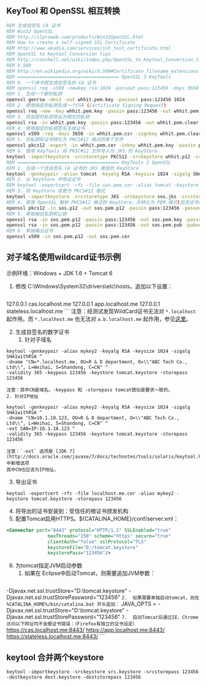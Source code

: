 ## KeyTool 和 OpenSSL 相互转换 
```bat
REM 生成自签名 CA 证书
REM Win32 OpenSSL
REM http://slproweb.com/products/Win32OpenSSL.html
REM How to create a self-signed SSL Certificate
REM http://www.akadia.com/services/ssh_test_certificate.html
REM OpenSSL to Keytool Conversion tips
REM http://conshell.net/wiki/index.php/OpenSSL_to_Keytool_Conversion_tips
REM X.509
REM http://en.wikipedia.org/wiki/X.509#Certificate_filename_extensions
REM ===================================== OpenSSL 2 KeyTools
REM 0. 一个命令就生成自签名的 CA 证书
REM openssl req -x509 -newkey rsa:1024 -passout pass:123456 -days 3650 -keyout whhit.pem.key -out whhit.pem.cer -subj "/CN=whhit.me/OU=WeRun Club/O=whhit/L=Weihai/S=Shandong/C=CN"
REM 1. 生成一个新的私钥
openssl genrsa -des3 -out whhit.pem.key -passout pass:123456 1024
REM 2. 使用指定的私钥生成一个CSR (Certificate Signing Request)
openssl req -new -key whhit.pem.key -passin pass:123456 -out whhit.pem.csr -subj "/CN=whhit.me/OU=WeRun Club/O=whhit/L=Weihai/S=Shandong/C=CN"
REM 3. 将加密的私钥导出为明文的私钥
openssl rsa -in whhit.pem.key -passin pass:123456 -out whhit.pem.clear.key
REM 4. 使用指定的私钥签名生成证书
openssl x509 -req -days 3650 -in whhit.pem.csr -signkey whhit.pem.clear.key -out whhit.pem.cer
REM 5. 将私钥和证书转化为 PKCS#12 格式的单个文件
openssl pkcs12 -export -in whhit.pem.cer -inkey whhit.pem.key -passin pass:123456 -out whhit.p12 -passout pass:123456 -name tomcat
REM 6. 使用 KeyTools 将 PKSC#12 文件导入为 JKS 的 KeyStore
keytool -importkeystore -srcstoretype PKCS12 -srckeystore whhit.p12 -srcstorepass 123456 -srcalias tomcat -srckeypass 123456 -deststoretype JKS -destkeystore whhit.jks -deststorepass 123456 -destalias tomcat -destkeypass 123456
REM ===================================== KeyTools 2 OpenSSL
REM 1. 生成一个含自签名 CA 证书的 JKS 类型的 KeyStore
keytool -genkeypair -alias tomcat -keyalg RSA -keysize 1024 -sigalg SHA1withRSA -dname "CN=test.me, OU=R & D department, O=\\"BJ SOS Software Tech Co., Ltd\\", L=Beijing, S=Beijing, C=CN" -validity 3650 -keypass 123456 -keystore sos.jks -storepass 123456
REM 2. 从 KeyStore 中导出证书
REM keytool -exportcert -rfc -file sos.pem.cer -alias tomcat -keystore sos.jks -storepass 123456
REM 3. 将 KeyStore 变更为 PKCS#12 格式
keytool -importkeystore -srcstoretype JKS -srckeystore sos.jks -srcstorepass 123456 -srcalias tomcat -srckeypass 123456 -deststoretype PKCS12 -destkeystore sos.p12 -deststorepass 123456 -destalias tomcat -destkeypass 123456 -noprompt
REM 4. 使用 OpenSSL 解析 PKCS#12 格式的 KeyStore，并转化为 PEM 格式(包含证书和私钥)
openssl pkcs12 -in sos.p12 -out sos.pem.p12 -passin pass:123456 -passout pass:123456
REM 5. 单独输出私钥和公钥
openssl rsa -in sos.pem.p12 -passin pass:123456 -out sos.pem.key -passout pass:123456
openssl rsa -in sos.pem.p12 -passin pass:123456 -out sos.pem.pub -pubout
REM 6. 单独输出证书
openssl x509 -in sos.pem.p12 -out sos.pem.cer
```

## 对子域名使用wildcard证书示例

示例环境：Windows + JDK 1.6 + Tomcat 6

1.  修改 C:\Windows\System32\drivers\etc\hosts，追加以下设置：
    ```
127.0.0.1       cas.localhost.me
127.0.0.1       app.localhost.me
127.0.0.1       stateless.localhost.me
    ```
    注意：经测试发现WildCard证书无法对 `*.localhost` 起作用。而 `*.localhost.me` 也无法对 `a.b.localhost.me` 起作用，参见[这里](http://security.stackexchange.com/a/26050)。

2.  生成自签名的数字证书
    1. 针对子域名
```
keytool -genkeypair -alias mykey2 -keyalg RSA -keysize 1024 -sigalg SHA1withRSA ^
-dname "CN=*.localhost.me, OU=R & D department, O=\\"ABC Tech Co., Ltd\\", L=Weihai, S=Shandong, C=CN" ^
-validity 365 -keypass 123456 -keystore tomcat.keystore -storepass 123456
```
    注意：其中CN是域名。-keypass 和 -storepass tomcat貌似是要求一致的。  
    2. 针对IP地址
```
keytool -genkeypair -alias mykey2 -keyalg RSA -keysize 1024 -sigalg SHA1withRSA ^
-dname "CN=10.1.18.123, OU=R & D department, O=\\"ABC Tech Co., Ltd\\", L=Weihai, S=Shandong, C=CN" ^
-ext SAN=IP:10.1.18.123 ^
-validity 365 -keypass 123456 -keystore tomcat.keystore -storepass 123456
```
    注意：`-ext` 选项是 [JDK 7](http://docs.oracle.com/javase/7/docs/technotes/tools/solaris/keytool.html) 中新增选项  
    其中CN也应该为IP地址。
3.  导出证书
```
keytool -exportcert -rfc -file localhost.me.cer -alias mykey2 -keystore tomcat.keystore -storepass 123456
```

4.  将导出的证书安装到：受信任的根证书颁发机构
5.  配置Tomcat启用HTTPS。${CATALINA_HOME}/conf/server.xml：
```xml
<Connector port="8443" protocol="HTTP/1.1" SSLEnabled="true"
               maxThreads="150" scheme="https" secure="true"
               clientAuth="false" sslProtocol="TLS"
               keystoreFile="D:/tomcat.keystore"
               keystorePass="123456"/>
```
6.  为tomcat指定JVM启动参数
    1.  如果在 Eclipse中启动Tomcat，则需要追加JVM参数：
        ```
-Djavax.net.ssl.trustStore="D:\tomcat.keystore" -Djavax.net.ssl.trustStorePassword="123456"
        ```
    2.  如果需要单独启动tomcat，则在 %CATALINA_HOME%/bin/catalina.bat 开头追加：
        ```
  JAVA_OPTS = -Djavax.net.ssl.trustStore="D:\tomcat.keystore" -Djavax.net.ssl.trustStorePassword="123456"
        ```
7.  启动Tomcat后通过IE、Chrome访问以下网址均不会报证书错误：（Firefox有独立的证书设定）
    ```
https://cas.localhost.me:8443/
https://app.localhost.me:8443/
https://stateless.localhost.me:8443/
    ```


## keytool 合并两个keystore
```
keytool -importkeystore -srckeystore src.keystore -srcstorepass 123456 -destkeystore dest.keystore -deststorepass 123456
```